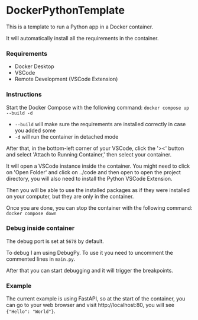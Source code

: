 # DockerPythonTemplate
This is a template to run a Python app in a Docker container.

It will automatically install all the requirements in the container.

### Requirements
- Docker Desktop
- VSCode
- Remote Development (VSCode Extension)

### Instructions
Start the Docker Compose with the following command: `docker compose up --build -d`
- `--build` will make sure the requirements are installed correctly in case you added some
- `-d` will run the container in detached mode

After that, in the bottom-left corner of your VSCode, click the '><' button and select 'Attach to Running Container,' then select your container.

It will open a VSCode instance inside the container. You might need to click on 'Open Folder' and click on ../code and then open to open the project directory, you will also need to install the Python VSCode Extension.

Then you will be able to use the installed packages as if they were installed on your computer, but they are only in the container.

Once you are done, you can stop the container with the following command: `docker compose down`

### Debug inside container
The debug port is set at `5678` by default.

To debug I am using DebugPy. To use it you need to uncomment the commented lines in `main.py`.

After that you can start debugging and it will trigger the breakpoints.

### Example
The current example is using FastAPI, so at the start of the container, you can go to your web browser and visit http://localhost:80, you will see `{"Hello": "World"}`.
